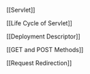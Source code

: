 [[Servlet]]

[[Life Cycle of Servlet]]

[[Deployment Descriptor]]

[[GET and POST Methods]] 

[[Request Redirection]]

